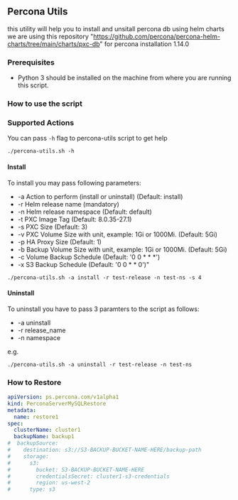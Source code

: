 ## Percona Utils
this utility will help you to install and unsitall percona db using helm charts
we are using this repository  "https://github.com/percona/percona-helm-charts/tree/main/charts/pxc-db" for percona  installation 1.14.0 

### Prerequisites
* Python 3 should be installed on the machine from where you are running this script.

### How to use the script

### Supported Actions
You can pass `-h` flag to percona-utils script to get help
```shell
./percona-utils.sh -h
```

#### Install
To install you may pass following parameters:
* -a Action to perform (install or uninstall) (Default: install)
* -r Helm release name (mandatory)
* -n Helm release namespace (Default: default)
* -t PXC Image Tag (Default: 8.0.35-27.1)
* -s PXC Size (Default: 3)
* -v PXC Volume Size with unit, example: 1Gi or 1000Mi. (Default: 5Gi)
* -p  HA Proxy Size (Default: 1)
* -b  Backup Volume Size with unit, example: 1Gi or 1000Mi. (Default: 5Gi)
* -c  Volume Backup Schedule (Default: '0 0 * * *')
* -x  S3 Backup Schedule (Default: '0 0 * * 0')"

```shell
./percona-utils.sh -a install -r test-release -n test-ns -s 4
```

#### Uninstall
To uninstall you have to pass 3 paramters to the script as follows:
* -a uninstall
* -r release_name
* -n namespace


e.g.
```shell
./percona-utils.sh -a uninstall -r test-release -n test-ns
```

### How to Restore


```yaml
apiVersion: ps.percona.com/v1alpha1
kind: PerconaServerMySQLRestore
metadata:
  name: restore1
spec:
  clusterName: cluster1
  backupName: backup1
#  backupSource:
#    destination: s3://S3-BACKUP-BUCKET-NAME-HERE/backup-path
#    storage:
#      s3:
#        bucket: S3-BACKUP-BUCKET-NAME-HERE
#        credentialsSecret: cluster1-s3-credentials
#        region: us-west-2
#      type: s3
```